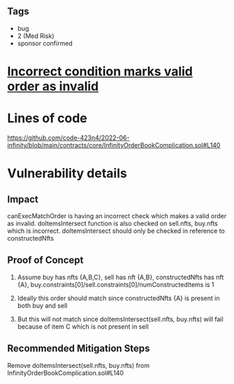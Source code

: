 ## Tags

- bug
- 2 (Med Risk)
- sponsor confirmed

# [Incorrect condition marks valid order as invalid](https://github.com/code-423n4/2022-06-infinity-findings/issues/120) 

# Lines of code

https://github.com/code-423n4/2022-06-infinity/blob/main/contracts/core/InfinityOrderBookComplication.sol#L140


# Vulnerability details

## Impact
canExecMatchOrder is having an incorrect check which makes a valid order as invalid. doItemsIntersect function is also checked on sell.nfts, buy.nfts which is incorrect. doItemsIntersect should only be checked in reference to constructedNfts

## Proof of Concept
1. Assume buy has nfts {A,B,C}, sell has nft {A,B}, constructedNfts has nft {A}, buy.constraints[0]/sell.constraints[0]/numConstructedItems is 1

2. Ideally this order should match since constructedNfts {A} is present in both buy and sell

3. But this will not match since doItemsIntersect(sell.nfts, buy.nfts) will fail because of item C which is not present in sell

## Recommended Mitigation Steps
Remove doItemsIntersect(sell.nfts, buy.nfts) from InfinityOrderBookComplication.sol#L140

